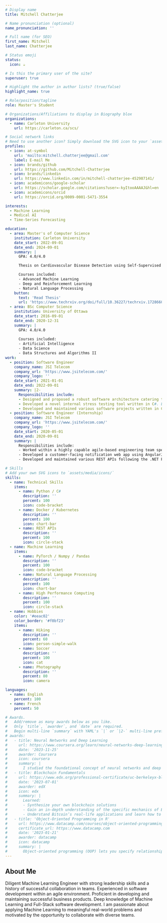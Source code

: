 ```yaml
---
# Display name
title: Mitchell Chatterjee

# Name pronunciation (optional)
name_pronunciation: ''

# Full name (for SEO)
first_name: Mitchell
last_name: Chatterjee

# Status emoji
status:
  icon: ☕️

# Is this the primary user of the site?
superuser: true

# Highlight the author in author lists? (true/false)
highlight_name: true

# Role/position/tagline
role: Master's Student

# Organizations/Affiliations to display in Biography blox
organizations:
  - name: Carleton University
    url: https://carleton.ca/scs/

# Social network links
# Need to use another icon? Simply download the SVG icon to your `assets/media/icons/` folder.
profiles:
  - icon: at-symbol
    url: 'mailto:mitchell.chatterjee@gmail.com'
    label: E-mail Me
  - icon: brands/github
    url: https://github.com/Mitchell-Chatterjee
  - icon: brands/linkedin
    url: https://www.linkedin.com/in/mitchell-chatterjee-452987141/
  - icon: academicons/google-scholar
    url: https://scholar.google.com/citations?user=-kyItooAAAAJ&hl=en
  - icon: academicons/orcid
    url: https://orcid.org/0009-0001-5471-3554

interests:
  - Machine Learning
  - Medical AI
  - Time-Series Forecasting

education:
  - area: Master's of Computer Science
    institution: Carleton University
    date_start: 2022-09-01
    date_end: 2024-09-01
    summary: |
      GPA: 4.0/4.0

      Thesis on Cardiovascular Disease Detection using Self-Supervised Learning. Supervised by [Prof Majid Komeili](https://carleton.ca/scs/people/majid-komeili/) and [Prof Adrian Chan](https://carleton.ca/sce/people/chan/).

      Courses included:
      - Advanced Machine Learning
      - Deep and Reinforcement Learning
      - Natural Language Processing
    button:
      text: 'Read Thesis'
      url: 'https://www.techrxiv.org/doi/full/10.36227/techrxiv.172866031.13011158/v1'
  - area: BSc Computer Science
    institution: University of Ottawa
    date_start: 2016-09-01
    date_end: 2020-12-31
    summary: |
      GPA: 4.0/4.0
      
      Courses included:
      - Artificial Intelligence
      - Data Science
      - Data Structures and Algorithms II
work:
  - position: Software Engineer
    company_name: JSI Telecom
    company_url: 'https://www.jsitelecom.com/'
    company_logo: ''
    date_start: 2021-01-01
    date_end: 2022-09-01
    summary: |2-
      Responsibilities include:
      - Designed and proposed a robust software architecture catering to the specific requirements of a key customer. Balanced project deadlines and stringent technical requirements in the design process.
      - Developed a novel internal stress testing tool written in C#. Leveraging Grafana to visualize real-time performance data effectively.
      - Developed and maintained various software projects written in C#, Typescript, Python and Java.
  - position: Software Engineer (Internship)
    company_name: JSI Telecom
    company_url: 'https://www.jsitelecom.com/'
    company_logo: ''
    date_start: 2020-05-01
    date_end: 2020-09-01
    summary: |
      Responsibilities include:
      - Worked within a highly capable agile-based engineering team specializing in Data Analytics. 
      - Developed a customer-facing notification web app using AngularJS written in Typescript.
      - Developed and maintained various REST APIs following the .NET Framework written in C#.

# Skills
# Add your own SVG icons to `assets/media/icons/`
skills:
  - name: Technical Skills
    items:
      - name: Python / C#
        description: ''
        percent: 100
        icon: code-bracket
      - name: Docker / Kubernetes
        description: ''
        percent: 100
        icon: chart-bar
      - name: REST APIs
        description: ''
        percent: 100
        icon: circle-stack
  - name: Machine Learning
    items:
      - name: PyTorch / Numpy / Pandas
        description: ''
        percent: 100
        icon: code-bracket
      - name: Natural Language Processing
        description: ''
        percent: 100
        icon: chart-bar
      - name: High Performance Computing
        description: ''
        percent: 100
        icon: circle-stack
  - name: Hobbies
    color: '#eeac02'
    color_border: '#f0bf23'
    items:
      - name: Hiking
        description: ''
        percent: 60
        icon: person-simple-walk
      - name: Soccer
        description: ''
        percent: 100
        icon: cat
      - name: Photography
        description: ''
        percent: 80
        icon: camera

languages:
  - name: English
    percent: 100
  - name: French
    percent: 50

# Awards.
#   Add/remove as many awards below as you like.
#   Only `title`, `awarder`, and `date` are required.
#   Begin multi-line `summary` with YAML's `|` or `|2-` multi-line prefix and indent 2 spaces below.
# awards:
#   - title: Neural Networks and Deep Learning
#     url: https://www.coursera.org/learn/neural-networks-deep-learning
#     date: '2023-11-25'
#     awarder: Coursera
#     icon: coursera
#     summary: |
#       I studied the foundational concept of neural networks and deep learning. By the end, I was familiar with the significant technological trends driving the rise of deep learning; build, train, and apply fully connected deep neural networks; implement efficient (vectorized) neural networks; identify key parameters in a neural network’s architecture; and apply deep learning to your own applications.
#   - title: Blockchain Fundamentals
#     url: https://www.edx.org/professional-certificate/uc-berkeleyx-blockchain-fundamentals
#     date: '2023-07-01'
#     awarder: edX
#     icon: edx
#     summary: |
#       Learned:
#       - Synthesize your own blockchain solutions
#       - Gain an in-depth understanding of the specific mechanics of Bitcoin
#       - Understand Bitcoin’s real-life applications and learn how to attack and destroy Bitcoin, Ethereum, smart contracts and Dapps, and alternatives to Bitcoin’s Proof-of-Work consensus algorithm
#   - title: 'Object-Oriented Programming in R'
#     url: https://www.datacamp.com/courses/object-oriented-programming-with-s3-and-r6-in-r
#     certificate_url: https://www.datacamp.com
#     date: '2023-01-21'
#     awarder: datacamp
#     icon: datacamp
#     summary: |
#       Object-oriented programming (OOP) lets you specify relationships between functions and the objects that they can act on, helping you manage complexity in your code. This is an intermediate level course, providing an introduction to OOP, using the S3 and R6 systems. S3 is a great day-to-day R programming tool that simplifies some of the functions that you write. R6 is especially useful for industry-specific analyses, working with web APIs, and building GUIs.
---
```


## About Me

Diligent Machine Learning Engineer with strong leadership skills and a history of successful collaboration in teams. Experienced in software development within an agile environment. Proficient in developing and maintaining successful business products. Deep knowledge of Machine Learning and Full-Stack software development. I am passionate about applying Machine Learning to meaningful real-world problems and motivated by the opportunity to collaborate with diverse teams.
